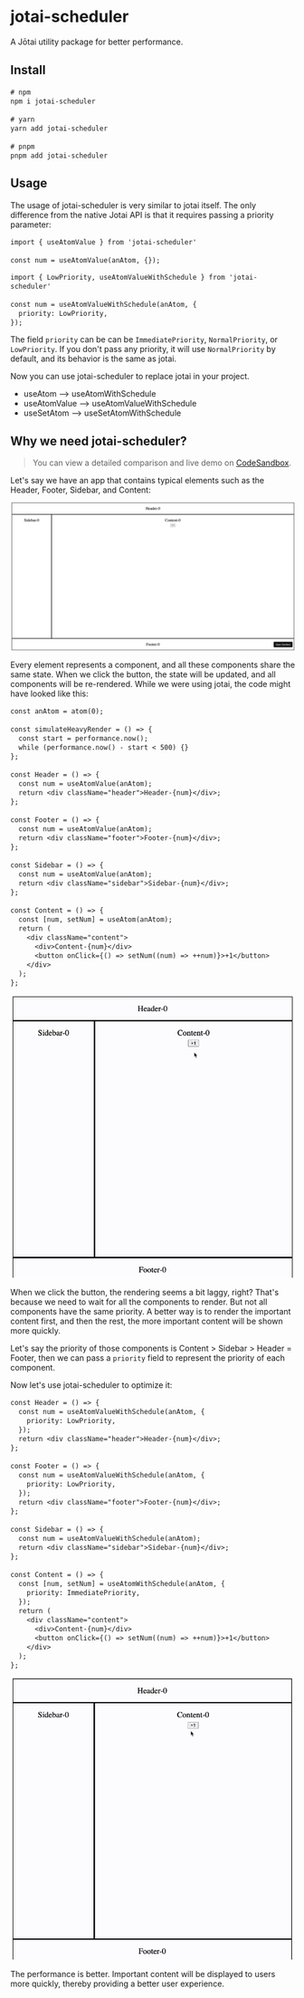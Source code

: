 # jotai-scheduler

A Jōtai utility package for better performance.

## Install

```
# npm
npm i jotai-scheduler

# yarn
yarn add jotai-scheduler

# pnpm
pnpm add jotai-scheduler
```

## Usage

The usage of jotai-scheduler is very similar to jotai itself. The only difference from the native Jotai API is that it requires passing a priority parameter:

```
import { useAtomValue } from 'jotai-scheduler'

const num = useAtomValue(anAtom, {});
```

```
import { LowPriority, useAtomValueWithSchedule } from 'jotai-scheduler'

const num = useAtomValueWithSchedule(anAtom, {
  priority: LowPriority,
});
```

The field `priority` can be can be `ImmediatePriority`, `NormalPriority`, or `LowPriority`. If you don't pass any priority, it will use `NormalPriority` by default, and its behavior is the same as jotai.

Now you can use jotai-scheduler to replace jotai in your project.

- useAtom --> useAtomWithSchedule
- useAtomValue --> useAtomValueWithSchedule
- useSetAtom --> useSetAtomWithSchedule

## Why we need jotai-scheduler?

> You can view a detailed comparison and live demo on [CodeSandbox](https://codesandbox.io/p/sandbox/jotai-scheduler-6ryg9z).

Let's say we have an app that contains typical elements such as the Header, Footer, Sidebar, and Content:

<div align="center">
  <img src="./img/demo.png" width="700">
</div>

Every element represents a component, and all these components share the same state. When we click the button, the state will be updated, and all components will be re-rendered. While we were using jotai, the code might have looked like this:

```
const anAtom = atom(0);

const simulateHeavyRender = () => {
  const start = performance.now();
  while (performance.now() - start < 500) {}
};

const Header = () => {
  const num = useAtomValue(anAtom);
  return <div className="header">Header-{num}</div>;
};

const Footer = () => {
  const num = useAtomValue(anAtom);
  return <div className="footer">Footer-{num}</div>;
};

const Sidebar = () => {
  const num = useAtomValue(anAtom);
  return <div className="sidebar">Sidebar-{num}</div>;
};

const Content = () => {
  const [num, setNum] = useAtom(anAtom);
  return (
    <div className="content">
      <div>Content-{num}</div>
      <button onClick={() => setNum((num) => ++num)}>+1</button>
    </div>
  );
};
```

<div align="center">
  <img src="./img/before-optimization.gif" width="500">
</div>

When we click the button, the rendering seems a bit laggy, right? That's because we need to wait for all the components to render. But not all components have the same priority. A better way is to render the important content first, and then the rest, the more important content will be shown more quickly.

Let's say the priority of those components is Content > Sidebar > Header = Footer, then we can pass a `priority` field to represent the priority of each component.

Now let's use jotai-scheduler to optimize it:

```
const Header = () => {
  const num = useAtomValueWithSchedule(anAtom, {
    priority: LowPriority,
  });
  return <div className="header">Header-{num}</div>;
};

const Footer = () => {
  const num = useAtomValueWithSchedule(anAtom, {
    priority: LowPriority,
  });
  return <div className="footer">Footer-{num}</div>;
};

const Sidebar = () => {
  const num = useAtomValueWithSchedule(anAtom);
  return <div className="sidebar">Sidebar-{num}</div>;
};

const Content = () => {
  const [num, setNum] = useAtomWithSchedule(anAtom, {
    priority: ImmediatePriority,
  });
  return (
    <div className="content">
      <div>Content-{num}</div>
      <button onClick={() => setNum((num) => ++num)}>+1</button>
    </div>
  );
};
```

<div align="center">
  <img src="./img/after-optimization.gif" width="500">
</div>

The performance is better. Important content will be displayed to users more quickly, thereby providing a better user experience.
